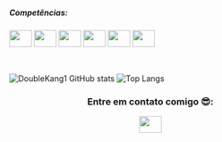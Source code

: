 
<h5 align="left"> Competências: </h5>
<p align="left">
<img src="https://cdn.jsdelivr.net/gh/devicons/devicon/icons/javascript/javascript-original.svg" height="30" width="40" />
<img src="https://cdn.jsdelivr.net/gh/devicons/devicon/icons/nodejs/nodejs-original.svg" height="30" width="40" />
<img src="https://cdn.jsdelivr.net/gh/devicons/devicon/icons/html5/html5-original.svg" height="30" width="40" />
<img src="https://cdn.jsdelivr.net/gh/devicons/devicon/icons/css3/css3-original.svg" height="30" width="40" />
<img src="https://cdn.jsdelivr.net/gh/devicons/devicon/icons/java/java-original.svg" height="30" width="40" />
<img src="https://cdn.jsdelivr.net/gh/devicons/devicon/icons/mysql/mysql-original.svg" height="30" width="40" />
</p>
<br>

![DoubleKang1 GitHub stats](https://github-readme-stats.vercel.app/api?username=DoubleKang1&show_icons=true&theme=synthwave&locale=pt-br)
![Top Langs](https://github-readme-stats.vercel.app/api/top-langs/?username=DoubleKang1&layout=compact&theme=synthwave&locale=pt-br)

<h3 align="center">Entre em contato comigo 😎:</h3>
<p align="center">
<a href="https://www.linkedin.com/in/rafael-domingos-alves-4b5194213/" target="blank"><img align="center" src="https://cdn.jsdelivr.net/gh/devicons/devicon/icons/linkedin/linkedin-original.svg" alt="" height="30" width="40" /></a>
</p>
